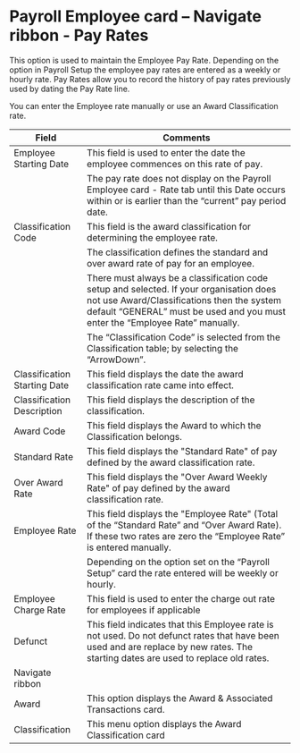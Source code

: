 # Payroll Employee card – Navigate ribbon - Pay Rates

This option is used to maintain the Employee Pay Rate.  Depending on the option in Payroll Setup the employee pay rates are entered as a weekly or hourly rate. Pay Rates allow you to record the history of pay rates previously used by dating the Pay Rate line.

You can enter the Employee rate manually or use an Award Classification rate.
 
|Field|	Comments|
|---|---|
|Employee Starting Date|	This field is used to enter the date the employee commences on this rate of pay.  
||The pay rate does not display on the Payroll Employee card - Rate tab until this Date occurs within or is earlier than the “current” pay period date.
|Classification Code|	This field is the award classification for determining the employee rate.
||The classification defines the standard and over award rate of pay for an employee.
||There must always be a classification code setup and selected.  If your organisation does not use Award/Classifications then the system default “GENERAL” must be used and you must enter the “Employee Rate” manually.
||The “Classification Code” is selected from the Classification table; by selecting the “ArrowDown”.
|Classification Starting Date|	This field displays the date the award classification rate came into effect.
|Classification Description|	This field displays the description of the classification.
|Award Code|	This field displays the Award to which the Classification belongs.
|Standard Rate|	This field displays the "Standard Rate" of pay defined by the award classification rate.
|Over Award Rate|	This field displays the "Over Award Weekly Rate" of pay defined by the award classification rate.
|Employee Rate|	This field displays the "Employee Rate" (Total of the “Standard Rate” and “Over Award Rate).  If these two rates are zero the “Employee Rate” is entered manually.  
||Depending on the option set on the “Payroll Setup” card the rate entered will be weekly or hourly.
|Employee Charge Rate|	This field is used to enter the charge out rate for employees if applicable
|Defunct|	This field indicates that this Employee rate is not used. Do not defunct rates that have been used and are replace by new rates. The starting dates are used to replace old rates.
|Navigate ribbon
|Award|	This option displays the Award & Associated Transactions card.
|Classification|	This menu option displays the Award Classification card


 
